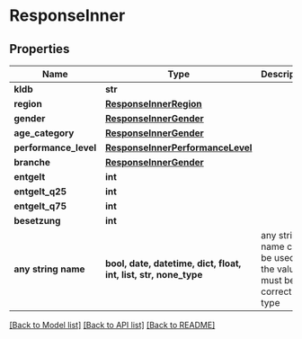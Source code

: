 # ResponseInner


## Properties
Name | Type | Description | Notes
------------ | ------------- | ------------- | -------------
**kldb** | **str** |  | [optional] 
**region** | [**ResponseInnerRegion**](ResponseInnerRegion.md) |  | [optional] 
**gender** | [**ResponseInnerGender**](ResponseInnerGender.md) |  | [optional] 
**age_category** | [**ResponseInnerGender**](ResponseInnerGender.md) |  | [optional] 
**performance_level** | [**ResponseInnerPerformanceLevel**](ResponseInnerPerformanceLevel.md) |  | [optional] 
**branche** | [**ResponseInnerGender**](ResponseInnerGender.md) |  | [optional] 
**entgelt** | **int** |  | [optional] 
**entgelt_q25** | **int** |  | [optional] 
**entgelt_q75** | **int** |  | [optional] 
**besetzung** | **int** |  | [optional] 
**any string name** | **bool, date, datetime, dict, float, int, list, str, none_type** | any string name can be used but the value must be the correct type | [optional]

[[Back to Model list]](../README.md#documentation-for-models) [[Back to API list]](../README.md#documentation-for-api-endpoints) [[Back to README]](../README.md)


